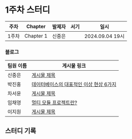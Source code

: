 # 1주차 스터디
| 주차  | Chapter | 발제자 | 서기 | 일시 |
|-------|---------|--------|------|------|
| 1주차 | Chapter 1 | 신중은 |      | 2024.09.04 19시 |

### 블로그

| 팀원 이름 | 게시물 링크 |
|-----------|-------------|
| 신중은    | [게시물 제목](URL) |
| 박진홍    | [데이터베이스의 대표적인 이상 현상 6가지](https://jiinhong.github.io/posts/%EB%8D%B0%EC%9D%B4%ED%84%B0%EB%B2%A0%EC%9D%B4%EC%8A%A4%EC%9D%98-%EB%8C%80%ED%91%9C%EC%A0%81%EC%9D%B8-%EC%9D%B4%EC%83%81-%ED%98%84%EC%83%81-6%EA%B0%80%EC%A7%80/) |
| 차서윤    | [게시물 제목](URL) |
| 임채영    | [멀티 모듈 프로젝트란?](https://velog.io/@chaeyounge/%EB%A9%80%ED%8B%B0-%EB%AA%A8%EB%93%88-%ED%94%84%EB%A1%9C%EC%A0%9D%ED%8A%B8) |
| 이지원    | [게시물 제목](URL) |

## 스터디 기록

